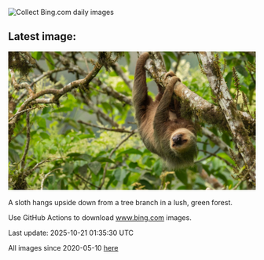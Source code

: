 ![Collect Bing.com daily images](https://github.com/counter2015/bing-daily-images/workflows/Collect%20Bing.com%20daily%20images/badge.svg)
## Latest image:
![](images/HoffmansSloth.jpg)

A sloth hangs upside down from a tree branch in a lush, green forest.

Use GitHub Actions to download www.bing.com images.

Last update: 2025-10-21 01:35:30 UTC

All images since 2020-05-10 [here](https://github.com/counter2015/bing-daily-images/tree/master/images)
